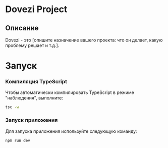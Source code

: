 # Dovezi Project

## Описание

Dovezi - это [опишите назначение вашего проекта: что он делает, какую проблему решает и т.д.].

# Запуск
### Компиляция TypeScript
Чтобы автоматически компилировать TypeScript в режиме "наблюдения", выполните:

```bash
tsc -w
```
### Запуск приложения
Для запуска приложения используйте следующую команду:

```bash
npm run dev
```